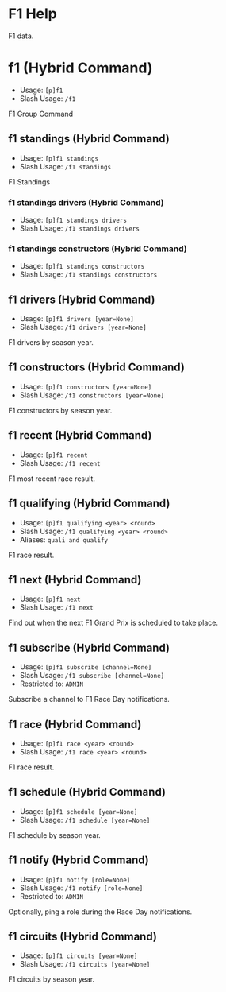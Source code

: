 # F1 Help

F1 data.

# f1 (Hybrid Command)
 - Usage: `[p]f1 `
 - Slash Usage: `/f1 `

F1 Group Command

## f1 standings (Hybrid Command)
 - Usage: `[p]f1 standings `
 - Slash Usage: `/f1 standings `

F1 Standings

### f1 standings drivers (Hybrid Command)
 - Usage: `[p]f1 standings drivers `
 - Slash Usage: `/f1 standings drivers `



### f1 standings constructors (Hybrid Command)
 - Usage: `[p]f1 standings constructors `
 - Slash Usage: `/f1 standings constructors `



## f1 drivers (Hybrid Command)
 - Usage: `[p]f1 drivers [year=None] `
 - Slash Usage: `/f1 drivers [year=None] `

F1 drivers by season year.

## f1 constructors (Hybrid Command)
 - Usage: `[p]f1 constructors [year=None] `
 - Slash Usage: `/f1 constructors [year=None] `

F1 constructors by season year.

## f1 recent (Hybrid Command)
 - Usage: `[p]f1 recent `
 - Slash Usage: `/f1 recent `

F1 most recent race result.

## f1 qualifying (Hybrid Command)
 - Usage: `[p]f1 qualifying <year> <round> `
 - Slash Usage: `/f1 qualifying <year> <round> `
 - Aliases: `quali and qualify`

F1 race result.

## f1 next (Hybrid Command)
 - Usage: `[p]f1 next `
 - Slash Usage: `/f1 next `

Find out when the next F1 Grand Prix is scheduled to take place.

## f1 subscribe (Hybrid Command)
 - Usage: `[p]f1 subscribe [channel=None] `
 - Slash Usage: `/f1 subscribe [channel=None] `
 - Restricted to: `ADMIN`

Subscribe a channel to F1 Race Day notifications.

## f1 race (Hybrid Command)
 - Usage: `[p]f1 race <year> <round> `
 - Slash Usage: `/f1 race <year> <round> `

F1 race result.

## f1 schedule (Hybrid Command)
 - Usage: `[p]f1 schedule [year=None] `
 - Slash Usage: `/f1 schedule [year=None] `

F1 schedule by season year.

## f1 notify (Hybrid Command)
 - Usage: `[p]f1 notify [role=None] `
 - Slash Usage: `/f1 notify [role=None] `
 - Restricted to: `ADMIN`

Optionally, ping a role during the Race Day notifications.

## f1 circuits (Hybrid Command)
 - Usage: `[p]f1 circuits [year=None] `
 - Slash Usage: `/f1 circuits [year=None] `

F1 circuits by season year.

